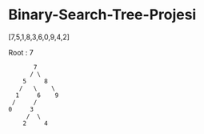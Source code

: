 # Binary-Search-Tree-Projesi


[7,5,1,8,3,6,0,9,4,2]


Root : 7


           7
          / \
        5     8 
       /   \    \
      1     6    9
     /     /
    0     3
         /  \
        2     4 
